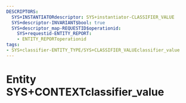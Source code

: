 ```yaml
---
DESCRIPTORS:
  SYS+INSTANTIATORdescriptor: SYS+instantiator-CLASSIFIER_VALUE
  SYS+descriptor-INVARIANT$bool: true
  SYS+descriptor_map-REQUESTID$operationid:
    SYS+requestid-ENTITY_REPORT:
    - ENTITY_REPORToperationid
tags:
- SYS+classifier-ENTITY_TYPE/SYS+CLASSIFIER_VALUEclassifier_value
---
```

# Entity SYS+CONTEXTclassifier_value

